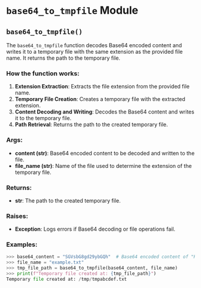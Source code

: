# `base64_to_tmpfile` Module

## `base64_to_tmpfile()`

The `base64_to_tmpfile` function decodes Base64 encoded content and writes it to a temporary file with the same extension as the provided file name. It returns the path to the temporary file.

### How the function works:

1. **Extension Extraction**: Extracts the file extension from the provided file name.
2. **Temporary File Creation**: Creates a temporary file with the extracted extension.
3. **Content Decoding and Writing**: Decodes the Base64 content and writes it to the temporary file.
4. **Path Retrieval**: Returns the path to the created temporary file.

### Args:
- **content (str)**: Base64 encoded content to be decoded and written to the file.
- **file_name (str)**: Name of the file used to determine the extension of the temporary file.

### Returns:
- **str**: The path to the created temporary file.

### Raises:
- **Exception**: Logs errors if Base64 decoding or file operations fail.

### Examples:

```python
>>> base64_content = "SGVsbG8gd29ybGQh"  # Base64 encoded content of "Hello world!"
>>> file_name = "example.txt"
>>> tmp_file_path = base64_to_tmpfile(base64_content, file_name)
>>> print(f"Temporary file created at: {tmp_file_path}")
Temporary file created at: /tmp/tmpabcdef.txt
```
